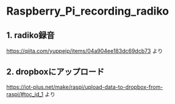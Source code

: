 # Raspberry_Pi_recording_radiko

## 1. radiko録音

https://qiita.com/yuppejp/items/04a904ee183dc69dcb73 より

## 2. dropboxにアップロード

https://iot-plus.net/make/raspi/upload-data-to-dropbox-from-raspi/#toc_id_1 より